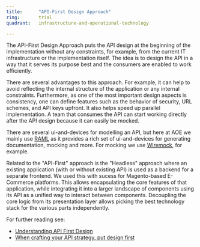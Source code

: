 ```yaml
---
title:      "API-First Design Approach"
ring:       trial
quadrant:   infrastructure-and-operational-technology

---
```


The API-First Design Approach puts the API design at the beginning of the implementation without any constraints, for example, from the current IT infrastructure or the implementation itself. The idea is to design the API in a way that it serves its purpose best and the consumers are enabled to work efficiently.

There are several advantages to this approach. For example, it can help to avoid reflecting the internal structure of the application or any internal constraints. Furthermore, as one of the most important design aspects is consistency, one can define features such as the behavior of security, URL schemes, and API keys upfront. It also helps speed up parallel implementation. A team that consumes the API can start working directly after the API design because it can easily be mocked.

There are several ui-and-devices for modelling an API, but here at AOE we mainly use [RAML](/ui-and-devices/raml.html) as it provides a rich set of ui-and-devices for generating documentation, mocking and more. For mocking we use [Wiremock](/ui-and-devices/wiremock.html), for example.

Related to the "API-First" approach is the "Headless" approach where an existing application (with or without existing API) is used as a backend for a separate frontend. We used this with sucess for Magento-based E-Commerce platforms. This allows encapsulating the core features of that application, while integrating it into a larger landscape of components using its API as a unified way to interact between components. Decoupling the core logic from its presentation layer allows picking the best technology stack for the various parts independently.

For further reading see:
* [Understanding API First Design](https://www.programmableweb.com/api-university/understanding-api-first-design)
* [When crafting your API strategy, put design first](http://www.techradar.com/news/software/applications/when-crafting-your-api-strategy-put-design-first-1262043?src=rss&attr=all)
